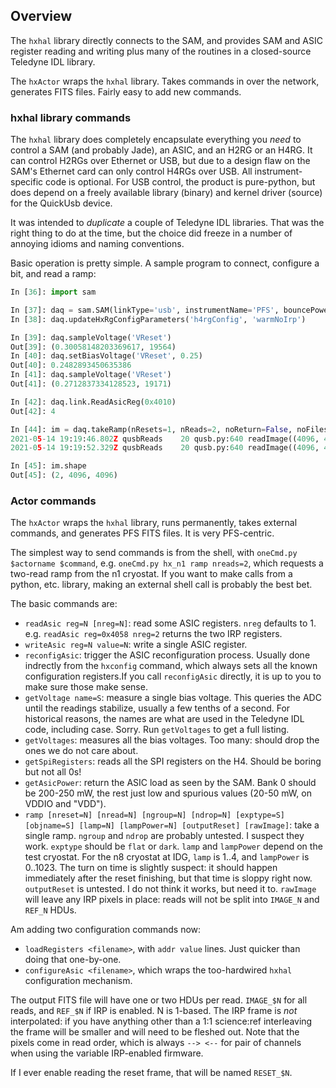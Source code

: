 ## Overview

The `hxhal` library directly connects to the SAM, and provides SAM and ASIC register reading and writing plus many of the routines in a closed-source Teledyne IDL library.

The `hxActor` wraps the `hxhal` library. Takes commands in over the network, generates FITS files. Fairly easy to add new commands.

### hxhal library commands

The `hxhal` library does completely encapsulate everything you *need* to control a SAM (and probably Jade), an ASIC, and an H2RG or an H4RG. It can control H2RGs over Ethernet or USB, but due to a design flaw on the SAM's Ethernet card can only control H4RGs over USB. All instrument-specific code is optional. For USB control, the product is pure-python, but does depend on a freely available library (binary) and kernel driver (source) for the QuickUsb device.

It was intended to _duplicate_ a couple of Teledyne IDL libraries. That was the right thing to do at the time, but the choice did freeze in a number of annoying idioms and naming conventions.


Basic operation is pretty simple. A sample program to connect, configure a bit, and read a ramp:
```python
In [36]: import sam

In [37]: daq = sam.SAM(linkType='usb', instrumentName='PFS', bouncePower=True, logLevel=30)
In [38]: daq.updateHxRgConfigParameters('h4rgConfig', 'warmNoIrp')

In [39]: daq.sampleVoltage('VReset')
Out[39]: (0.30058148203369617, 19564)
In [40]: daq.setBiasVoltage('VReset', 0.25)
Out[40]: 0.2482893450635386
In [41]: daq.sampleVoltage('VReset')
Out[41]: (0.2712837334128523, 19171)

In [42]: daq.link.ReadAsicReg(0x4010)
Out[42]: 4

In [44]: im = daq.takeRamp(nResets=1, nReads=2, noReturn=False, noFiles=True)
2021-05-14 19:19:46.802Z qusbReads    20 qusb.py:640 readImage((4096, 4096)) done in 5.68s, with 32 chunks
2021-05-14 19:19:52.329Z qusbReads    20 qusb.py:640 readImage((4096, 4096)) done in 5.48s, with 32 chunks

In [45]: im.shape
Out[45]: (2, 4096, 4096)

```

### Actor commands

The `hxActor` wraps the `hxhal` library, runs permanently, takes external commands, and generates PFS FITS files. It is very PFS-centric.

The simplest way to send commands is from the shell, with `oneCmd.py $actorname $command`, e.g. `oneCmd.py hx_n1 ramp nreads=2`, which requests a two-read ramp from the n1 cryostat. If you want to make calls from a python, etc. library, making an external shell call is probably the best bet.

The basic commands are:
- `readAsic reg=N [nreg=N]`: read some ASIC registers. `nreg` defaults to 1.
    e.g. `readAsic reg=0x4058 nreg=2` returns the two IRP registers.
- `writeAsic reg=N value=N`: write a single ASIC register.
- `reconfigAsic`: trigger the ASIC reconfiguration process. Usually done indrectly from the `hxconfig` command, which always sets all the known configuration registers.If you call `reconfigAsic` directly, it is up to you to make sure those make sense.
- `getVoltage name=S`: measure a single bias voltage. This queries the ADC until the readings stabilize, usually a few tenths of a second.
  For historical reasons, the names are what are used in the Teledyne IDL code, including case. Sorry. Run `getVoltages` to get a full listing.
- `getVoltages`: measures all the bias voltages. Too many: should drop the ones we do not care about.
- `getSpiRegisters`: reads all the SPI registers on the H4. Should be boring but not all 0s!
- `getAsicPower`: return the ASIC load as seen by the SAM. Bank 0 should be 200-250 mW, the rest just low and spurious values (20-50 mW, on VDDIO and "VDD").
- `ramp [nreset=N] [nread=N] [ngroup=N] [ndrop=N] [exptype=S] [objname=S] [lamp=N] [lampPower=N] [outputReset] [rawImage]`: take a single ramp.
  `ngroup` and `ndrop` are probably untested. I suspect they work.
  `exptype` should be `flat` or `dark`.
  `lamp` and `lampPower` depend on the test cryostat. For the n8 cryostat at IDG, `lamp` is 1..4, and `lampPower` is 0..1023. The turn on time is slightly suspect: it should happen immediately after the reset finishing, but that time is sloppy right now.
  `outputReset` is untested. I do not think it works, but need it to.
  `rawImage` will leave any IRP pixels in place: reads will not be split into `IMAGE_N` and `REF_N` HDUs.

Am adding two configuration commands now:
- `loadRegisters <filename>`, with `addr value` lines. Just quicker than doing that one-by-one.
- `configureAsic <filename>`, which wraps the too-hardwired `hxhal` configuration mechanism.

The output FITS file will have one or two HDUs per read. `IMAGE_$N` for all reads, and `REF_$N` if IRP is enabled. N is 1-based. The IRP frame is *not* interpolated: if you have anything other than a 1:1 science:ref interleaving the frame will be smaller and will need to be fleshed out. Note that the pixels come in read order, which is always  `--> <--` for pair of channels when using the variable IRP-enabled firmware.

If I ever enable reading the reset frame, that will be named `RESET_$N`.



